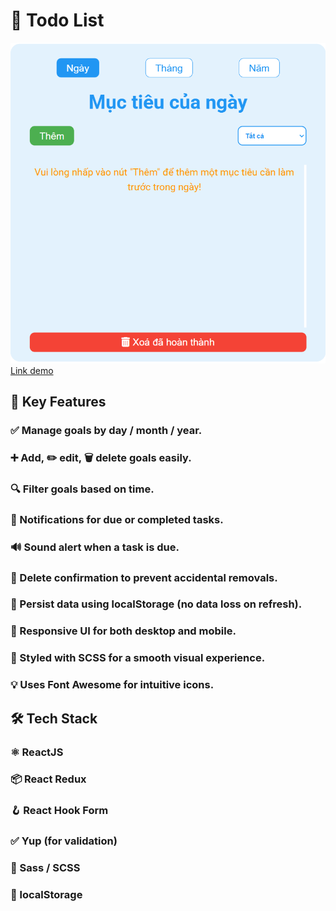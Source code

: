 # 🎯 Todo List
![alt text](image.png)
<a target="_blank" href='https://todo-list-by-nguyen-cuong.vercel.app/'>Link demo</a>
## 🚀 Key Features
### ✅ Manage goals by day / month / year.

### ➕ Add, ✏️ edit, 🗑️ delete goals easily.

### 🔍 Filter goals based on time.

### 🔔 Notifications for due or completed tasks.

### 🔊 Sound alert when a task is due.

### 🧠 Delete confirmation to prevent accidental removals.

### 💾 Persist data using localStorage (no data loss on refresh).

### 📱 Responsive UI for both desktop and mobile.

### 🎨 Styled with SCSS for a smooth visual experience.

### 💡 Uses Font Awesome for intuitive icons.

## 🛠️ Tech Stack
### ⚛️ ReactJS

### 📦 React Redux

### 🪝 React Hook Form

### ✅ Yup (for validation)

### 🎨 Sass / SCSS

### 💾 localStorage

